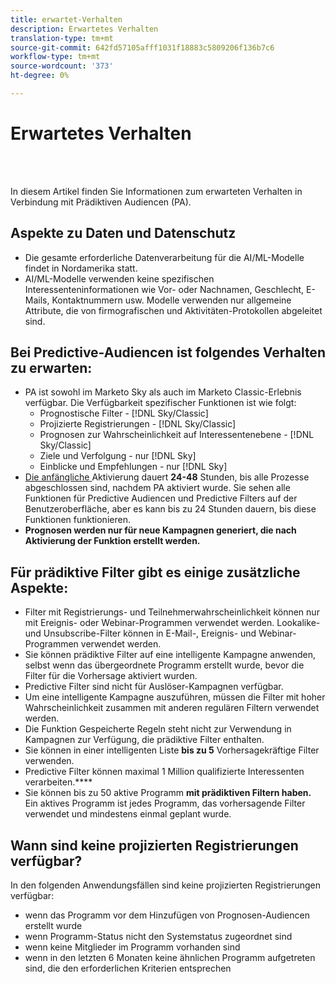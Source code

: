 ```yaml
---
title: erwartet-Verhalten
description: Erwartetes Verhalten
translation-type: tm+mt
source-git-commit: 642fd57105afff1031f18883c5809206f136b7c6
workflow-type: tm+mt
source-wordcount: '373'
ht-degree: 0%

---
```



# Erwartetes Verhalten

<br> 

In diesem Artikel finden Sie Informationen zum erwarteten Verhalten in Verbindung mit Prädiktiven Audiencen (PA).

## Aspekte zu Daten und Datenschutz

* Die gesamte erforderliche Datenverarbeitung für die AI/ML-Modelle findet in Nordamerika statt.
* AI/ML-Modelle verwenden keine spezifischen Interessenteninformationen wie Vor- oder Nachnamen, Geschlecht, E-Mails, Kontaktnummern usw. Modelle verwenden nur allgemeine Attribute, die von firmografischen und Aktivitäten-Protokollen abgeleitet sind.

## Bei Predictive-Audiencen ist folgendes Verhalten zu erwarten:

* PA ist sowohl im Marketo Sky als auch im Marketo Classic-Erlebnis verfügbar. Die Verfügbarkeit spezifischer Funktionen ist wie folgt:
   * Prognostische Filter - [!DNL Sky/Classic]
   * Projizierte Registrierungen - [!DNL Sky/Classic]
   * Prognosen zur Wahrscheinlichkeit auf Interessentenebene - [!DNL Sky/Classic]
   * Ziele und Verfolgung - nur [!DNL Sky]
   * Einblicke und Empfehlungen - nur [!DNL Sky]
* [Die anfängliche ](/help/sky/getting-started-with-predictive-audiences.md) Aktivierung dauert **24-48** Stunden, bis alle Prozesse abgeschlossen sind, nachdem PA aktiviert wurde. Sie sehen alle Funktionen für Predictive Audiencen und Predictive Filters auf der Benutzeroberfläche, aber es kann bis zu 24 Stunden dauern, bis diese Funktionen funktionieren.
* **Prognosen werden nur für neue Kampagnen generiert, die nach Aktivierung der Funktion erstellt werden.**

## Für prädiktive Filter gibt es einige zusätzliche Aspekte:

* Filter mit Registrierungs- und Teilnehmerwahrscheinlichkeit können nur mit Ereignis- oder Webinar-Programmen verwendet werden. Lookalike- und Unsubscribe-Filter können in E-Mail-, Ereignis- und Webinar-Programmen verwendet werden.
* Sie können prädiktive Filter auf eine intelligente Kampagne anwenden, selbst wenn das übergeordnete Programm erstellt wurde, bevor die Filter für die Vorhersage aktiviert wurden.
* Predictive Filter sind nicht für Auslöser-Kampagnen verfügbar.
* Um eine intelligente Kampagne auszuführen, müssen die Filter mit hoher Wahrscheinlichkeit zusammen mit anderen regulären Filtern verwendet werden.
* Die Funktion Gespeicherte Regeln steht nicht zur Verwendung in Kampagnen zur Verfügung, die prädiktive Filter enthalten.
* Sie können in einer intelligenten Liste **bis zu 5** Vorhersagekräftige Filter verwenden.
* Predictive Filter können maximal 1 Million qualifizierte Interessenten verarbeiten.****
* Sie können bis zu 50 aktive Programm **mit prädiktiven Filtern haben.** Ein aktives Programm ist jedes Programm, das vorhersagende Filter verwendet und mindestens einmal geplant wurde.

## Wann sind keine projizierten Registrierungen verfügbar?

In den folgenden Anwendungsfällen sind keine projizierten Registrierungen verfügbar:

* wenn das Programm vor dem Hinzufügen von Prognosen-Audiencen erstellt wurde
* wenn Programm-Status nicht den Systemstatus zugeordnet sind
* wenn keine Mitglieder im Programm vorhanden sind
* wenn in den letzten 6 Monaten keine ähnlichen Programm aufgetreten sind, die den erforderlichen Kriterien entsprechen
